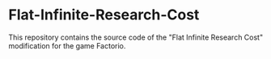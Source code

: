 # Flat-Infinite-Research-Cost
This repository contains the source code of the "Flat Infinite Research Cost" modification for the game Factorio.
